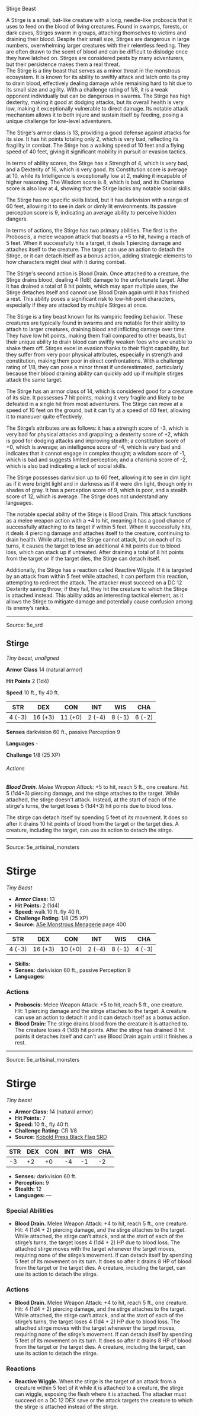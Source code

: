 <MonsterName/>Stirge</MonsterName>
<CreatureType/>Beast</CreatureType>

<summary>A Stirge is a small, bat-like creature with a long, needle-like proboscis that it uses to feed on the blood of living creatures. Found in swamps, forests, or dark caves, Stirges swarm in groups, attaching themselves to victims and draining their blood. Despite their small size, Stirges are dangerous in large numbers, overwhelming larger creatures with their relentless feeding. They are often drawn to the scent of blood and can be difficult to dislodge once they have latched on. Stirges are considered pests by many adventurers, but their persistence makes them a real threat.</summary>

<summary>The Stirge is a tiny beast that serves as a minor threat in the monstrous ecosystem. It is known for its ability to swiftly attack and latch onto its prey to drain blood, effectively dealing damage while remaining hard to hit due to its small size and agility. With a challenge rating of 1/8, it is a weak opponent individually but can be dangerous in swarms. The Stirge has high dexterity, making it good at dodging attacks, but its overall health is very low, making it exceptionally vulnerable to direct damage. Its notable attack mechanism allows it to both injure and sustain itself by feeding, posing a unique challenge for low-level adventurers.</summary>

<detail>

The Stirge's armor class is 13, providing a good defense against attacks for its size. It has hit points totaling only 2, which is very bad, reflecting its fragility in combat. The Stirge has a walking speed of 10 feet and a flying speed of 40 feet, giving it significant mobility in pursuit or evasion tactics.

In terms of ability scores, the Stirge has a Strength of 4, which is very bad, and a Dexterity of 16, which is very good. Its Constitution score is average at 10, while its Intelligence is exceptionally low at 2, making it incapable of higher reasoning. The Wisdom score is 8, which is bad, and its Charisma score is also low at 4, showing that the Stirge lacks any notable social skills.

The Stirge has no specific skills listed, but it has darkvision with a range of 60 feet, allowing it to see in dark or dimly lit environments. Its passive perception score is 9, indicating an average ability to perceive hidden dangers.

In terms of actions, the Stirge has two primary abilities. The first is the Proboscis, a melee weapon attack that boasts a +5 to hit, having a reach of 5 feet. When it successfully hits a target, it deals 1 piercing damage and attaches itself to the creature. The target can use an action to detach the Stirge, or it can detach itself as a bonus action, adding strategic elements to how characters might deal with it during combat.

The Stirge's second action is Blood Drain. Once attached to a creature, the Stirge drains blood, dealing 4 (1d8) damage to the unfortunate target. After it has drained a total of 8 hit points, which may span multiple uses, the Stirge detaches itself and cannot use Blood Drain again until it has finished a rest. This ability poses a significant risk to low-hit-point characters, especially if they are attacked by multiple Stirges at once.

The Stirge is a tiny beast known for its vampiric feeding behavior. These creatures are typically found in swarms and are notable for their ability to attach to larger creatures, draining blood and inflicting damage over time. They have low hit points, making them frail compared to other beasts, but their unique ability to drain blood can swiftly weaken foes who are unable to shake them off. Stirges excel in evasion thanks to their flight capability, but they suffer from very poor physical attributes, especially in strength and constitution, making them poor in direct confrontations. With a challenge rating of 1/8, they can pose a minor threat if underestimated, particularly because their blood draining ability can quickly add up if multiple stirges attack the same target.

The Stirge has an armor class of 14, which is considered good for a creature of its size. It possesses 7 hit points, making it very fragile and likely to be defeated in a single hit from most adventurers. The Stirge can move at a speed of 10 feet on the ground, but it can fly at a speed of 40 feet, allowing it to maneuver quite effectively. 

The Stirge’s attributes are as follows: it has a strength score of -3, which is very bad for physical attacks and grappling; a dexterity score of +2, which is good for dodging attacks and improving stealth; a constitution score of +0, which is average; an intelligence score of -4, which is very bad and indicates that it cannot engage in complex thought; a wisdom score of -1, which is bad and suggests limited perception; and a charisma score of -2, which is also bad indicating a lack of social skills.

The Stirge possesses darkvision up to 60 feet, allowing it to see in dim light as if it were bright light and in darkness as if it were dim light, though only in shades of gray. It has a perception score of 9, which is poor, and a stealth score of 12, which is average. The Stirge does not understand any languages.

The notable special ability of the Stirge is Blood Drain. This attack functions as a melee weapon action with a +4 to hit, meaning it has a good chance of successfully attaching to its target if within 5 feet. When it successfully hits, it deals 4 piercing damage and attaches itself to the creature, continuing to drain health. While attached, the Stirge cannot attack, but on each of its turns, it causes the target to lose an additional 4 hit points due to blood loss, which can stack up if untreated. After draining a total of 8 hit points from the target or if the target dies, the Stirge can detach itself.

Additionally, the Stirge has a reaction called Reactive Wiggle. If it is targeted by an attack from within 5 feet while attached, it can perform this reaction, attempting to redirect the attack. The attacker must succeed on a DC 12 Dexterity saving throw; if they fail, they hit the creature to which the Stirge is attached instead. This ability adds an interesting tactical element, as it allows the Stirge to mitigate damage and potentially cause confusion among its enemy’s ranks.</detail>



---

Source: 5e_srd

## Stirge

*Tiny beast, unaligned*

**Armor Class** 14 (natural armor)

**Hit Points** 2 (1d4)

**Speed** 10 ft., fly 40 ft.

| STR    | DEX     | CON     | INT    | WIS    | CHA    |
|--------|---------|---------|--------|--------|--------|
| 4 (-3) | 16 (+3) | 11 (+0) | 2 (-4) | 8 (-1) | 6 (-2) |

**Senses** darkvision 60 ft., passive Perception 9

**Languages** -

**Challenge** 1/8 (25 XP)

###### Actions

***Blood Drain***. *Melee Weapon Attack:* +5 to hit, reach 5 ft., one creature. *Hit:* 5 (1d4+3) piercing damage, and the stirge attaches to the target. While attached, the stirge doesn't attack. Instead, at the start of each of the stirge's turns, the target loses 5 (1d4+3) hit points due to blood loss.

The stirge can detach itself by spending 5 feet of its movement. It does so after it drains 10 hit points of blood from the target or the target dies. A creature, including the target, can use its action to detach the stirge.



---

Source: 5e_artisinal_monsters

# Stirge

*Tiny* *Beast*

- **Armor Class:** 13
- **Hit Points:** 2 (1d4)
- **Speed:** walk 10 ft. fly 40 ft.
- **Challenge Rating:** 1/8 (25 XP)
- **Source:** [A5e Monstrous Menagerie](https://enpublishingrpg.com/products/level-up-monstrous-menagerie-a5e) page 400

| STR | DEX | CON | INT | WIS | CHA |
| --- | --- | --- | --- | --- | --- |
| 4 (-3) | 16 (+3) | 10 (+0) | 2 (-4) | 8 (-1) | 4 (-3) |

- **Skills:** 
- **Senses:** darkvision 60 ft., passive Perception 9
- **Languages:** 

### Actions

- **Proboscis:** Melee Weapon Attack: +5 to hit, reach 5 ft., one creature. Hit: 1 piercing damage  and the stirge attaches to the target. A creature can use an action to detach it  and it can detach itself as a bonus action.
- **Blood Drain:** The stirge drains blood from the creature it is attached to. The creature loses 4 (1d8) hit points. After the stirge has drained 8 hit points  it detaches itself and can't use Blood Drain again until it finishes a rest.






---

Source: 5e_artisinal_monsters

# Stirge

*Tiny beast*

- **Armor Class:** 14 (natural armor)
- **Hit Points:** 7
- **Speed:** 10 ft., fly 40 ft.
- **Challenge Rating:** CR 1/8
- **Source:** [Kobold Press Black Flag SRD](https://koboldpress.com/black-flag-roleplaying/)

| STR | DEX | CON | INT | WIS | CHA |
| --- | --- | --- | --- | --- | --- |
| -3 | +2 | +0 | -4 | -1 | -2 |

- **Senses:** darkvision 60 ft.
- **Perception:** 9
- **Stealth:** 12
- **Languages:** —

### Special Abilities

- **Blood Drain.** Melee Weapon Attack: +4 to hit, reach 5 ft., one creature. Hit: 4 (1d4 + 2) piercing damage, and the stirge attaches to the target. While attached, the stirge can’t attack, and at the start of each of the stirge’s turns, the target loses 4 (1d4 + 2) HP due to blood loss. The attached stirge moves with the target whenever the target moves, requiring none of the stirge’s movement. If can detach itself by spending 5 feet of its movement on its turn. It does so after it drains 8 HP of blood from the target or the target dies. A creature, including the target, can use its action to detach the stirge.

### Actions

- **Blood Drain.** Melee Weapon Attack: +4 to hit, reach 5 ft., one creature. Hit: 4 (1d4 + 2) piercing damage, and the stirge attaches to the target. While attached, the stirge can’t attack, and at the start of each of the stirge’s turns, the target loses 4 (1d4 + 2) HP due to blood loss. The attached stirge moves with the target whenever the target moves, requiring none of the stirge’s movement. If can detach itself by spending 5 feet of its movement on its turn. It does so after it drains 8 HP of blood from the target or the target dies. A creature, including the target, can use its action to detach the stirge.

### Reactions

- **Reactive Wiggle.** When the stirge is the target of an attack from a creature within 5 feet of it while it is attached to a creature, the stirge can wiggle, exposing the flesh where it is attached. The attacker must succeed on a DC 12 DEX save or the attack targets the creature to which the stirge is attached instead of the stirge.



